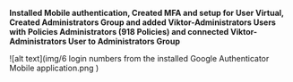 **Installed Mobile authentication, Created MFA and setup for User Virtual,  Created Administrators Group and added Viktor-Administrators Users with Policies Administrators (918 Policies) and connected Viktor-Administrators User to Administrators Group**

![alt text](img/6 login numbers from the installed Google Authenticator Mobile application.png )